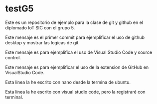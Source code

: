 # testG5
Este es un repositorio de ejemplo para la clase de git y github en el diplomado IoT SIC con el grupo 5.

Este mensaje es el primer commit para ejemplificar el uso de github desktop y mostrar las logicas de git

Este mensaje es para ejemplifica el uso de Visual Studio Code y source control.

Este mensaje es para ejemplificar el uso de la extension de GitHub en VisualStudio Code.

Esta linea la he escrito con nano desde la termina de ubuntu.

Esta linea la he escrito con visual studio code, pero la registraré con terminal.